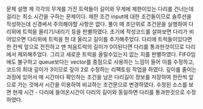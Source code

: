 문제 설명
제 각각의 무게를 가진 트럭들이 길이와 무게에 제한이있는 다리를 건너는데 걸리는 최소 시간을 구하는 문제이다.
제한 조건
input에 대한 조건들이므로 솔루션을 작성하는데 신경써서 주의해야할 사항은 없다.
풀이
매 초단위로 조건문을 실행하여 다리위에 트럭을 올리기/내리기 등을 판별하였다.
초기에 작성코드를 살펴보면 다리가 비어있으면 다리위에 트럭을 한 대 올리고 길이를 추가해주었다.
다리에 트럭들이있다면 한 칸씩 앞으로 전진하고 맨 처음트럭의 길이가 0이된다면 다리를 통과한것이므로 다리에서 제외해주었다. 그리고 새로운 트럭을 올릴수있는지 없는 지를 판별하였다.
FIFO임에도 불구하고 queue보다는 vector를 중점으로 사용하는 느낌이 들어 이를 수정하고, 코드의 최대 깊이가 3이므로 깊이 2로 수정하는 리팩토링 작업을 하였다.
깊이를 줄이는 과정에 있어서 매 시간마다 확인하는 조건을 남은 다리길이 정보를 저장하여 한칸씩 앞으로 가는 것에서  시간을 이용하여 비교하는 조건문으로 변경하였다.
수정된 소스를 보면 현재 시간 - 다리에 들어온시간이 다리의 길이와 동일하면 다리를 통과한것으로 수정하였다.
